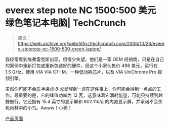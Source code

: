 # everex step note NC 1500:500 美元绿色笔记本电脑| TechCrunch

> 原文：<https://web.archive.org/web/http://techcrunch.com/2006/10/26/everex-stepnote-nc-1500-500-green-laptop/>

我经常看到埃弗雷克斯出现，但很少失望。他们是一家 OEM 经销商，只是在自己的案例中重新打包或重新包装好的硬件，但这个小家伙售价 498 美元，运行在 1.5 GHz，使用 VIA VIA C7- M，一种低功耗芯片，以及 VIA UniChrome Pro 视频引擎。

虽然你可能不会玩*半条命 8:戈登得到一些*在这件事上，你可能会得到一点点的工作。最重要的是，它的峰值功率为 12 瓦，这意味着它消耗能量，可能只持续到越野旅行。它还拥有 15.4 英寸的显示屏和 802.11b/g 的内置显示屏，并承诺不会杀死雨林中的小鸟。Awww！小狗！

[产品页面](https://web.archive.org/web/20150926192701/http://www.everex.com/nc1500/)